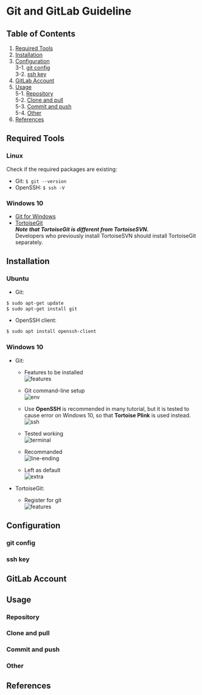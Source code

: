 # Git and GitLab Guideline  
## Table of Contents
1. [Required Tools](#required-tools)  
2. [Installation](#installation)  
3. [Configuration](#configuration)  
    3-1. [git config](#git-config)  
    3-2. [ssh key](#ssh-key)  
4. [GitLab Account](#gitlab-account)  
5. [Usage](#usage)  
    5-1. [Repository](#repository)  
    5-2. [Clone and pull](#clone-and-pull)  
    5-3. [Commit and push](#commit-and-push)  
    5-4. [Other](#other)  
6. [References](#references)  


## Required Tools
### Linux
Check if the required packages are existing:

- Git: `$ git --version`  
- OpenSSH: `$ ssh -V`

### Windows 10
- [Git for Windows](https://git-scm.com/download/win)
- [TortoiseGit](https://tortoisegit.org/download/)  
    ***Note that __TortoiseGit__ is different from __TortoiseSVN__.***  
    Developers who previously install TortoiseSVN should install TortoiseGit separately.

## Installation
### Ubuntu
- Git:  
``` sh
$ sudo apt-get update
$ sudo apt-get install git
```
- OpenSSH client:  
``` sh
$ sudo apt install openssh-client
```

### Windows 10
- Git:  
    -  Features to be installed  
    ![features](Images/git-setup-features.jpg)
  
    - Git command-line setup  
    ![env](Images/git-setup-env.jpg)  
  
    - Use __OpenSSH__ is recommended in many tutorial, but it is tested to cause error on Windows 10, so that __Tortoise Plink__ is used instead.  
    ![ssh](Images/git-setup-ssh.jpg)
  
    - Tested working  
    ![terminal](Images/git-setup-terminal.jpg)
  
    - Recommanded  
    ![line-ending](Images/git-setup-line-ending.jpg)
  
    - Left as default  
    ![extra](Images/git-setup-extra.jpg)

- TortoiseGit:
    - Register for git   
    ![features](Images/tortoisegit-setup-features.jpg)

## Configuration
### git config
### ssh key

## GitLab Account

## Usage
### Repository
### Clone and pull
### Commit and push
### Other

## References

